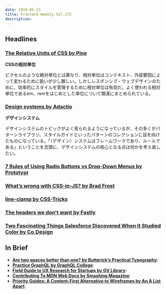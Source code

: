 ```yaml
---
date: 2018-05-23
title: Frontend Weekly Vol.172
description: 
---
```


## Headlines

### [The Relative Units of CSS by Pine](https://pineco.de/the-relative-units-of-css/)

**CSSの相対単位**

ピクセルのような絶対単位とは異なり、相対単位はコンテキスト、外部要因によって変わるために扱いが少し難しい。しかしレスポンシブ・ウェブデザインのために、効率的にスタイルを管理するために相対単位は有効だ。よく使われる相対単位であるem、remをはじめとした単位について簡潔にまとめられている。

### [Design systems by Adactio](https://adactio.com/journal/13844)

**デザインシステム**

デザインシステムのトピックがよく見られるようになっているが、その多くがパターンライブラリ、スタイルガイドといったパターンのコレクションに目を向けたものになっている。「（デザイン）システムはフレームワークであり、ルールである」ということを念頭に、デザインシステムの核心となる点は何かを考え直したい。


### [7 Rules of Using Radio Buttons vs Drop-Down Menus by Prototypr](https://blog.prototypr.io/7-rules-of-using-radio-buttons-vs-drop-down-menus-fddf50d312d1)


### [What’s wrong with CSS-in-JS? by Brad Frost](http://bradfrost.com/blog/link/whats-wrong-with-css-in-js/)


### [line-clamp by CSS-Tricks](https://css-tricks.com/almanac/properties/l/line-clamp/)


### [The headers we don't want by Fastly](https://www.fastly.com/blog/headers-we-dont-want)


### [Two Fascinating Things Salesforce Discovered When It Studied Color by Co.Design](https://www.fastcodesign.com/90169654/two-fascinating-things-salesforce-discovered-when-it-studied-color)

## In Brief

- [**Are two spaces better than one? by Butterick’s Practical Typography**](https://practicaltypography.com/are-two-spaces-better-than-one.html):
- [**Practice GraphQL by GraphQL College**](https://www.graphql.college/practice-graphql/):
- [**Field Guide to UX Research for Startups by GV Library**](https://library.gv.com/field-guide-to-ux-research-for-startups-8569114c27fb):
- [**Contributing To MDN Web Docs by Smashing Magazine**](https://www.smashingmagazine.com/2018/05/contributing-mdn-webdocs/):
- [**Priority Guides: A Content-First Alternative to Wireframes by An A List Apart**](http://alistapart.com/article/priority-guides-a-content-first-alternative-to-wireframes):
